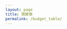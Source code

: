 ```yaml
---
layout: page
title: 預算表
permalink: /budget_table/
---
```


<script>

const base = "https://script.google.com/macros/s/AKfycby7IvcyV9HcIJC_khfr0c0GD91zGrfWdbqHWAIJONyZBsfy9eOQ9UrHyMKOWmpR7ZdtbQ/exec";


// const createBtn = document.createElement('button');
// createBtn.textContent = 'Create Data';
// createBtn.style.padding = '6px 10px';
// createBtn.style.border = '1px solid #aaa';
// createBtn.style.background = '#f1f1f1';
// createBtn.style.borderRadius = '6px';
// createBtn.style.cursor = 'pointer';
// createBtn.style.marginLeft = '10px';

// const deleteBtn = document.createElement('button');
// deleteBtn.textContent = 'Delete Data';
// deleteBtn.style.padding = '6px 10px';
// deleteBtn.style.border = '1px solid #aaa';
// deleteBtn.style.background = '#ffebee';
// deleteBtn.style.borderRadius = '6px';
// deleteBtn.style.cursor = 'pointer';
// deleteBtn.style.marginLeft = '10px';

// const buttonContainer = document.createElement('div');
// buttonContainer.style.position = 'fixed';
// buttonContainer.style.top = '20px';
// buttonContainer.style.left = '20px';
// buttonContainer.style.zIndex = '1000';
// buttonContainer.style.backgroundColor = 'rgba(255, 255, 255, 0.9)';
// buttonContainer.style.padding = '10px';
// buttonContainer.style.borderRadius = '8px';
// buttonContainer.style.boxShadow = '0 2px 10px rgba(0,0,0,0.1)';

const loadContent = async () => {
  const params = { name: "Show Tab Data", sheet: 2 };

  const url = `${base}?${new URLSearchParams(params)}`;
  const res = await fetch(url);
  const data = await res.json();
  const dataContainer = document.createElement('div');
  dataContainer.innerHTML = JSON.stringify(data);
  dataContainer.style.marginTop = '20px';
  document.getElementsByClassName('post-content')[0].appendChild(dataContainer);
};

const showSpinner = () => {
  console.log('顯示 spinner');
  const spinner = document.createElement('div');
  spinner.id = 'loading-spinner';
  spinner.style.position = 'fixed';
  spinner.style.top = '50%';
  spinner.style.left = '50%';
  spinner.style.transform = 'translate(-50%, -50%)';
  spinner.style.zIndex = '99999';
  spinner.style.background = 'rgba(255, 255, 255, 0.95)';
  spinner.style.padding = '20px';
  spinner.style.borderRadius = '8px';
  spinner.style.boxShadow = '0 4px 20px rgba(0,0,0,0.3)';
  spinner.style.border = '2px solid #3498db';
  spinner.innerHTML = `
    <div style="display: flex; align-items: center; gap: 10px;">
      <div style="width: 20px; height: 20px; border: 2px solid #f3f3f3; border-top: 2px solid #3498db; border-radius: 50%; animation: spin 1s linear infinite; transform: none;"></div>
      <span>載入中...</span>
    </div>
  `;
  
  const style = document.createElement('style');
  style.textContent = `
    @keyframes spin {
      0% { transform: rotate(0deg); }
      100% { transform: rotate(360deg); }
    }
  `;
  document.head.appendChild(style);
  document.getElementsByClassName('post-content')[0].appendChild(spinner);
  console.log('Spinner 已添加到 post-content');
};

const hideSpinner = () => {
  console.log('隱藏 spinner');
  const spinner = document.getElementById('loading-spinner');
  if (spinner) {
    console.log('找到 spinner，正在移除');
    spinner.remove();
  } else {
    console.log('找不到 spinner');
  }
};

const totalContainer = document.createElement('div');
totalContainer.className = 'total-container';
totalContainer.style.width = 'calc(100% - 2 * max(20px, 5vw))';
totalContainer.style.height = 'calc(35vh - 20px)';
totalContainer.style.minHeight = '200px';
totalContainer.style.margin = '20px auto 40px auto';
totalContainer.style.padding = '10px';
totalContainer.style.position = 'relative';
totalContainer.style.top = '0';
totalContainer.style.left = '0';
totalContainer.style.zIndex = '1000';
totalContainer.style.backgroundColor = 'transparent';
totalContainer.style.borderRadius = '0';
totalContainer.style.boxShadow = 'none';
totalContainer.style.border = 'none';
totalContainer.style.overflow = 'visible';
totalContainer.style.display = 'flex';
totalContainer.style.flexDirection = 'column';
totalContainer.style.justifyContent = 'flex-start';
totalContainer.style.alignItems = 'stretch';

// 添加手機響應式樣式
const mobileStyle = document.createElement('style');
mobileStyle.textContent = `
  @media (max-width: 768px) {
    .total-container {
      flex-direction: column !important;
      height: auto !important;
      min-height: 300px !important;
    }
    .content-container {
      flex-direction: column !important;
      width: 100% !important;
    }
    .total-content-container {
      width: 100% !important;
      margin-bottom: 20px !important;
    }
    .pie-chart-container {
      width: 100% !important;
      height: 200px !important;
      margin: 0 !important;
    }
    .budget-cards-container {
      width: calc(95% - 2 * max(10px, 3vw)) !important;
      height: calc(50vh - 100px) !important;
      top: calc(40vh + 100px) !important;
    }
    .total-amount-text {
      font-size: 20px !important;
    }
    .total-title-text {
      font-size: 16px !important;
    }
  }
`;
document.head.appendChild(mobileStyle);

const leftArrow = document.createElement('button');
leftArrow.innerHTML = '‹';
leftArrow.style.position = 'absolute';
leftArrow.style.left = '10px';
leftArrow.style.top = '50%';
leftArrow.style.transform = 'translateY(-50%)';
leftArrow.style.zIndex = '1001';
leftArrow.style.width = '30px';
leftArrow.style.height = '30px';
leftArrow.style.border = 'none';
leftArrow.style.borderRadius = '50%';
leftArrow.style.backgroundColor = 'rgba(0, 0, 0, 0.1)';
leftArrow.style.color = '#333';
leftArrow.style.fontSize = '18px';
leftArrow.style.cursor = 'pointer';
leftArrow.style.display = 'flex';
leftArrow.style.alignItems = 'center';
leftArrow.style.justifyContent = 'center';

const rightArrow = document.createElement('button');
rightArrow.innerHTML = '›';
rightArrow.style.position = 'absolute';
rightArrow.style.right = '10px';
rightArrow.style.top = '50%';
rightArrow.style.transform = 'translateY(-50%)';
rightArrow.style.zIndex = '1001';
rightArrow.style.width = '30px';
rightArrow.style.height = '30px';
rightArrow.style.border = 'none';
rightArrow.style.borderRadius = '50%';
rightArrow.style.backgroundColor = 'rgba(0, 0, 0, 0.1)';
rightArrow.style.color = '#333';
rightArrow.style.fontSize = '18px';
rightArrow.style.cursor = 'pointer';
rightArrow.style.display = 'flex';
rightArrow.style.alignItems = 'center';
rightArrow.style.justifyContent = 'center';

const budgetCardsContainer = document.createElement('div');
budgetCardsContainer.className = 'budget-cards-container';
budgetCardsContainer.id = 'budget-cards-container';
budgetCardsContainer.style.position = 'fixed';
budgetCardsContainer.style.top = 'calc(35vh + 180px)';
budgetCardsContainer.style.left = '50%';
budgetCardsContainer.style.transform = 'translateX(-50%)';
budgetCardsContainer.style.width = 'calc(70% - 2 * max(20px, 5vw))';
budgetCardsContainer.style.height = 'calc(65vh - 260px)';
budgetCardsContainer.style.backgroundColor = 'rgba(255, 255, 255, 0.95)';
budgetCardsContainer.style.borderRadius = '12px';
budgetCardsContainer.style.boxShadow = '0 8px 32px rgba(0,0,0,0.2)';
budgetCardsContainer.style.border = '1px solid rgba(255, 255, 255, 0.2)';
budgetCardsContainer.style.backdropFilter = 'blur(10px)';
budgetCardsContainer.style.overflow = 'auto';
budgetCardsContainer.style.zIndex = '999';
budgetCardsContainer.style.display = 'block';
budgetCardsContainer.style.padding = '20px 20px 40px 20px';

const budgetCardsTitle = document.createElement('h2');
budgetCardsTitle.textContent = '新增／修改預算';
budgetCardsTitle.style.textAlign = 'center';
budgetCardsTitle.style.margin = '-5px 0 20px 0';
budgetCardsTitle.style.color = '#333';
budgetCardsContainer.appendChild(budgetCardsTitle);
budgetCardsContainer.appendChild(leftArrow);
budgetCardsContainer.appendChild(rightArrow);

const columnsContainer = document.createElement('div');
columnsContainer.style.display = 'flex';
columnsContainer.style.flexDirection = 'column';
columnsContainer.style.gap = '20px';
columnsContainer.style.width = '100%';

const incomeColumn = document.createElement('div');
incomeColumn.style.display = 'flex';
incomeColumn.style.alignItems = 'center';
incomeColumn.style.gap = '15px';

const incomeTitle = document.createElement('h3');
incomeTitle.textContent = '收入：';
incomeTitle.style.margin = '0';
incomeTitle.style.color = '#2e7d32';
incomeTitle.style.fontSize = '18px';
incomeTitle.style.transform = 'translate(20px, 20px)';
incomeTitle.style.fontSize = '20px';

const incomeAmount = document.createElement('div');
incomeAmount.id = 'income-amount';
incomeAmount.textContent = '$0';
incomeAmount.style.fontSize = '24px';
incomeAmount.style.fontWeight = 'bold';
incomeAmount.style.color = '#2e7d32';
incomeAmount.style.transform = 'translate(20px, 20px)';
incomeAmount.style.fontSize = '28px';

incomeColumn.appendChild(incomeTitle);
incomeColumn.appendChild(incomeAmount);

const expenseColumn = document.createElement('div');
expenseColumn.style.display = 'flex';
expenseColumn.style.alignItems = 'center';
expenseColumn.style.gap = '15px';

const expenseTitle = document.createElement('h3');
expenseTitle.textContent = '支出：';
expenseTitle.style.margin = '0';
expenseTitle.style.color = '#d32f2f';
expenseTitle.style.fontSize = '18px';
expenseTitle.style.transform = 'translate(20px, 20px)';
expenseTitle.style.fontSize = '20px';

const expenseAmount = document.createElement('div');
expenseAmount.id = 'expense-amount';
expenseAmount.textContent = '$0';
expenseAmount.style.fontSize = '24px';
expenseAmount.style.fontWeight = 'bold';
expenseAmount.style.color = '#d32f2f';
expenseAmount.style.transform = 'translate(20px, 20px)';
expenseAmount.style.fontSize = '28px';

expenseColumn.appendChild(expenseTitle);
expenseColumn.appendChild(expenseAmount);

const totalColumn = document.createElement('div');
totalColumn.style.display = 'flex';
totalColumn.style.alignItems = 'center';
totalColumn.style.gap = '15px';

const totalTitle = document.createElement('h3');
totalTitle.textContent = '總計：';
totalTitle.style.margin = '0';
totalTitle.style.color = '#1976d2';
totalTitle.style.fontSize = '18px';
totalTitle.style.transform = 'translate(20px, 20px)';
totalTitle.style.fontSize = '20px';

const totalAmount = document.createElement('div');
totalAmount.id = 'total-amount';
totalAmount.textContent = '$0';
totalAmount.style.fontSize = '24px';
totalAmount.style.fontWeight = 'bold';
totalAmount.style.color = '#1976d2';
totalAmount.style.transform = 'translate(20px, 20px)';
totalAmount.style.fontSize = '28px';

totalColumn.appendChild(totalTitle);
totalColumn.appendChild(totalAmount);

columnsContainer.appendChild(incomeColumn);
columnsContainer.appendChild(expenseColumn);
columnsContainer.appendChild(totalColumn);

const totalContainerTitle = document.createElement('h2');
totalContainerTitle.textContent = '總計';
totalContainerTitle.style.textAlign = 'center';
totalContainerTitle.style.margin = '0 auto 10px auto';
totalContainerTitle.style.color = '#333';
totalContainerTitle.style.fontSize = '36px';
totalContainerTitle.style.fontWeight = 'normal';
totalContainerTitle.style.width = '100%';

// 圓餅圖容器
const pieChartContainer = document.createElement('div');
pieChartContainer.className = 'pie-chart-container';
pieChartContainer.id = 'pie-chart-container';
pieChartContainer.style.width = '100%';
pieChartContainer.style.height = '100%';
pieChartContainer.style.minHeight = '200px';
pieChartContainer.style.margin = '20px 0';
pieChartContainer.style.display = 'flex';
pieChartContainer.style.justifyContent = 'center';
pieChartContainer.style.alignItems = 'center';
pieChartContainer.style.backgroundColor = 'rgba(248, 249, 250, 0.8)';
pieChartContainer.style.borderRadius = '12px';
pieChartContainer.style.border = '3px solid #007bff';

// 圓餅圖佔位文字
const pieChartPlaceholder = document.createElement('div');
pieChartPlaceholder.textContent = '圓餅圖區域';
pieChartPlaceholder.style.color = '#6c757d';
pieChartPlaceholder.style.fontSize = '18px';
pieChartPlaceholder.style.fontWeight = '500';
pieChartContainer.appendChild(pieChartPlaceholder);

// 內容區域容器（包含總計內文和圓餅圖）
const contentContainer = document.createElement('div');
contentContainer.className = 'content-container';
contentContainer.style.display = 'flex';
contentContainer.style.flexDirection = 'row';
contentContainer.style.justifyContent = 'space-between';
contentContainer.style.alignItems = 'flex-start';
contentContainer.style.width = '100%';

// 總計內文容器
const totalContentContainer = document.createElement('div');
totalContentContainer.className = 'total-content-container';
totalContentContainer.style.width = '45%';
totalContentContainer.style.display = 'flex';
totalContentContainer.style.flexDirection = 'column';
totalContentContainer.style.justifyContent = 'center';
totalContentContainer.style.alignItems = 'center';
totalContentContainer.style.paddingLeft = '0px';
totalContentContainer.style.paddingTop = '0px';
totalContentContainer.appendChild(columnsContainer);

// 圓餅圖容器
pieChartContainer.style.width = '50%';
pieChartContainer.style.height = 'auto';
pieChartContainer.style.margin = '0';
pieChartContainer.style.display = 'flex';
pieChartContainer.style.justifyContent = 'center';
pieChartContainer.style.alignItems = 'center';

contentContainer.appendChild(totalContentContainer);
contentContainer.appendChild(pieChartContainer);

totalContainer.appendChild(totalContainerTitle);
totalContainer.appendChild(contentContainer);

document.addEventListener('DOMContentLoaded', async function() {
  document.getElementsByClassName('post-content')[0].appendChild(totalContainer);
  document.getElementsByClassName('post-content')[0].appendChild(budgetCardsContainer);

  showSpinner();
  
  try {
    await loadContent();
  } catch (error) {
    console.error('載入失敗:', error);
    const errorContainer = document.createElement('div');
    errorContainer.innerHTML = '載入失敗: ' + error.message;
    errorContainer.style.color = 'red';
    errorContainer.style.marginTop = '20px';
    document.getElementsByClassName('post-content')[0].appendChild(errorContainer);
  } finally {
    hideSpinner();
  }

  buttonContainer.appendChild(createBtn);
  buttonContainer.appendChild(deleteBtn);
  document.getElementsByClassName('post-content')[0].appendChild(buttonContainer);
});


// createBtn.addEventListener('click', function() {
//   const modal = document.createElement('div');
//   modal.style.position = 'fixed';
//   modal.style.top = '0';
//   modal.style.left = '0';
//   modal.style.width = '100%';
//   modal.style.height = '100%';
//   modal.style.backgroundColor = 'rgba(0, 0, 0, 0.5)';
//   modal.style.zIndex = '2000';
//   modal.style.display = 'flex';
//   modal.style.justifyContent = 'center';
//   modal.style.alignItems = 'center';

//   const formContainer = document.createElement('div');
//   formContainer.style.backgroundColor = 'white';
//   formContainer.style.padding = '30px';
//   formContainer.style.borderRadius = '10px';
//   formContainer.style.boxShadow = '0 4px 20px rgba(0,0,0,0.3)';
//   formContainer.style.width = '400px';
//   formContainer.style.maxWidth = '90vw';

//   const title = document.createElement('h2');
//   title.textContent = '新增資料';
//   title.style.marginTop = '0';
//   title.style.marginBottom = '20px';
//   title.style.textAlign = 'center';
//   title.style.color = '#333';

//   const form = document.createElement('form');
  
//   const fields = [
//     { name: 'sheet', label: 'Sheet', type: 'text', placeholder: '請輸入名稱' },
//     { name: 'range', label: 'Range', type: 'text', placeholder: '請輸入範圍' },
//     { name: 'category', label: 'Category', type: 'text', placeholder: '請輸入類別' },
//     { name: 'item', label: 'Item', type: 'text', placeholder: '請輸入項目名稱' },
//     { name: 'cost', label: 'Cost', type: 'number', placeholder: '請輸入金額' },
//     { name: 'note', label: 'Note', type: 'text', placeholder: '請輸入備註' }
//   ];

//   fields.forEach(field => {
//     const fieldContainer = document.createElement('div');
//     fieldContainer.style.marginBottom = '15px';

//     const label = document.createElement('label');
//     label.textContent = field.label + ':';
//     label.style.display = 'block';
//     label.style.marginBottom = '5px';
//     label.style.fontWeight = 'bold';
//     label.style.color = '#555';

//     const input = document.createElement('input');
//     input.type = field.type;
//     input.name = field.name;
//     input.placeholder = field.placeholder;
//     input.style.width = '100%';
//     input.style.padding = '8px';
//     input.style.border = '1px solid #ddd';
//     input.style.borderRadius = '4px';
//     input.style.fontSize = '14px';
//     input.required = true;

//     fieldContainer.appendChild(label);
//     fieldContainer.appendChild(input);
//     form.appendChild(fieldContainer);
//   });

//   const buttonGroup = document.createElement('div');
//   buttonGroup.style.display = 'flex';
//   buttonGroup.style.justifyContent = 'space-between';
//   buttonGroup.style.marginTop = '20px';

//   const submitBtn = document.createElement('button');
//   submitBtn.type = 'submit';
//   submitBtn.textContent = '提交';
//   submitBtn.style.padding = '10px 20px';
//   submitBtn.style.backgroundColor = '#4CAF50';
//   submitBtn.style.color = 'white';
//   submitBtn.style.border = 'none';
//   submitBtn.style.borderRadius = '4px';
//   submitBtn.style.cursor = 'pointer';
//   submitBtn.style.fontSize = '14px';

//   const cancelBtn = document.createElement('button');
//   cancelBtn.type = 'button';
//   cancelBtn.textContent = '取消';
//   cancelBtn.style.padding = '10px 20px';
//   cancelBtn.style.backgroundColor = '#f44336';
//   cancelBtn.style.color = 'white';
//   cancelBtn.style.border = 'none';
//   cancelBtn.style.borderRadius = '4px';
//   cancelBtn.style.cursor = 'pointer';
//   cancelBtn.style.fontSize = '14px';

//   buttonGroup.appendChild(submitBtn);
//   buttonGroup.appendChild(cancelBtn);

//   form.appendChild(buttonGroup);
//   formContainer.appendChild(title);
//   formContainer.appendChild(form);
//   modal.appendChild(formContainer);
//   document.getElementsByClassName('post-content')[0].appendChild(modal);

//     form.addEventListener('submit', async function(e) {
//       e.preventDefault();
      
//       const formData = new FormData(form);
//       const data = {};
//       for (let [key, value] of formData.entries()) {
//         data[key] = value;
//       }
      
//       const postData = {
//         name: "Add Data",
//         sheet: parseInt(data.sheet) || 2,
//         range: parseInt(data.range) || 0,
//         category: data.category || '',
//         item: data.item || '',
//         cost: parseFloat(data.cost) || 0,
//         note: data.note || ''
//       };
      
//       console.log('提交的資料:', postData);
//       console.log('POST 請求 URL:', base);
      
//       submitBtn.textContent = '提交中...';
//       submitBtn.disabled = true;
      
//       try {
//         const response = await fetch(base, {
//           method: "POST",
//           redirect: "follow",
//           keepalive: true,
//           headers: {
//             "Content-Type": "text/plain;charset=utf-8",
//           },
//           body: JSON.stringify(postData)
//         });
        
//         console.log('回應狀態:', response.status);
//         console.log('回應 headers:', response.headers);
        
//         if (response.ok) {
//           const result = await response.json();
//           console.log('伺服器回應:', result);
//           if (result.success) {
//             alert('資料提交成功！' + (result.message ? '\n' + result.message : ''));
//           } else {
//             alert('提交失敗: ' + result.message);
//           }
//         } else {
//           const errorText = await response.text();
//           console.error('錯誤回應內容:', errorText);
//           throw new Error(`HTTP error! status: ${response.status}, response: ${errorText}`);
//         }
//       } catch (error) {
//         console.error('提交失敗:', error);
//         alert('提交失敗: ' + error.message);
//       } finally {
//         submitBtn.textContent = '提交';
//         submitBtn.disabled = false;
        
//         document.getElementsByClassName('post-content')[0].removeChild(modal);
//       }
//     });

//   cancelBtn.addEventListener('click', function() {
//     document.getElementsByClassName('post-content')[0].removeChild(modal);
//   });

//   modal.addEventListener('click', function(e) {
//     if (e.target === modal) {
//       document.getElementsByClassName('post-content')[0].removeChild(modal);
//     }
//   });
// });

// deleteBtn.addEventListener('click', function() {
//   const modal = document.createElement('div');
//   modal.style.position = 'fixed';
//   modal.style.top = '0';
//   modal.style.left = '0';
//   modal.style.width = '100%';
//   modal.style.height = '100%';
//   modal.style.backgroundColor = 'rgba(0, 0, 0, 0.5)';
//   modal.style.zIndex = '2000';
//   modal.style.display = 'flex';
//   modal.style.justifyContent = 'center';
//   modal.style.alignItems = 'center';

//   const formContainer = document.createElement('div');
//   formContainer.style.backgroundColor = 'white';
//   formContainer.style.padding = '30px';
//   formContainer.style.borderRadius = '10px';
//   formContainer.style.boxShadow = '0 4px 20px rgba(0,0,0,0.3)';
//   formContainer.style.width = '400px';
//   formContainer.style.maxWidth = '90vw';

//   const title = document.createElement('h2');
//   title.textContent = '刪除資料';
//   title.style.marginTop = '0';
//   title.style.marginBottom = '20px';
//   title.style.textAlign = 'center';
//   title.style.color = '#333';

//   const form = document.createElement('form');
  
//   const fields = [
//     { name: 'sheet', label: 'Sheet', type: 'text', placeholder: '請輸入名稱' },
//     { name: 'range', label: 'Range', type: 'text', placeholder: '請輸入範圍' },
//     { name: 'category', label: 'Category', type: 'text', placeholder: '請輸入類別' },
//     { name: 'item', label: 'Item', type: 'text', placeholder: '請輸入項目名稱' },
//     { name: 'cost', label: 'Cost', type: 'number', placeholder: '請輸入金額' },
//     { name: 'note', label: 'Note', type: 'text', placeholder: '請輸入備註' }
//   ];

//   fields.forEach(field => {
//     const fieldContainer = document.createElement('div');
//     fieldContainer.style.marginBottom = '15px';

//     const label = document.createElement('label');
//     label.textContent = field.label + ':';
//     label.style.display = 'block';
//     label.style.marginBottom = '5px';
//     label.style.fontWeight = 'bold';
//     label.style.color = '#555';

//     const input = document.createElement('input');
//     input.type = field.type;
//     input.name = field.name;
//     input.placeholder = field.placeholder;
//     input.style.width = '100%';
//     input.style.padding = '8px';
//     input.style.border = '1px solid #ddd';
//     input.style.borderRadius = '4px';
//     input.style.fontSize = '14px';
//     input.required = true;

//     fieldContainer.appendChild(label);
//     fieldContainer.appendChild(input);
//     form.appendChild(fieldContainer);
//   });

//   const buttonGroup = document.createElement('div');
//   buttonGroup.style.display = 'flex';
//   buttonGroup.style.justifyContent = 'space-between';
//   buttonGroup.style.marginTop = '20px';

//   const submitBtn = document.createElement('button');
//   submitBtn.type = 'submit';
//   submitBtn.textContent = '提交';
//   submitBtn.style.padding = '10px 20px';
//   submitBtn.style.backgroundColor = '#4CAF50';
//   submitBtn.style.color = 'white';
//   submitBtn.style.border = 'none';
//   submitBtn.style.borderRadius = '4px';
//   submitBtn.style.cursor = 'pointer';
//   submitBtn.style.fontSize = '14px';

//   const cancelBtn = document.createElement('button');
//   cancelBtn.type = 'button';
//   cancelBtn.textContent = '取消';
//   cancelBtn.style.padding = '10px 20px';
//   cancelBtn.style.backgroundColor = '#f44336';
//   cancelBtn.style.color = 'white';
//   cancelBtn.style.border = 'none';
//   cancelBtn.style.borderRadius = '4px';
//   cancelBtn.style.cursor = 'pointer';
//   cancelBtn.style.fontSize = '14px';

//   buttonGroup.appendChild(submitBtn);
//   buttonGroup.appendChild(cancelBtn);

//   form.appendChild(buttonGroup);
//   formContainer.appendChild(title);
//   formContainer.appendChild(form);
//   modal.appendChild(formContainer);
//   document.getElementsByClassName('post-content')[0].appendChild(modal);

//     form.addEventListener('submit', async function(e) {
//       e.preventDefault();
      
//       const formData = new FormData(form);
//       const data = {};
//       for (let [key, value] of formData.entries()) {
//         data[key] = value;
//       }
      
//       const postData = {
//         name: "Delete Data",
//         sheet: parseInt(data.sheet) || 2,
//         range: parseInt(data.range) || 0,
//         category: data.category || '',
//         item: data.item || '',
//         cost: parseFloat(data.cost) || 0,
//         note: data.note || ''
//       };
      
//       console.log('提交的資料:', postData);
//       console.log('POST 請求 URL:', base);
      
//       submitBtn.textContent = '提交中...';
//       submitBtn.disabled = true;
      
//       try {
//         const response = await fetch(base, {
//           method: "POST",
//           redirect: "follow",
//           keepalive: true,
//           headers: {
//             "Content-Type": "text/plain;charset=utf-8",
//           },
//           body: JSON.stringify(postData)
//         });
        
//         console.log('回應狀態:', response.status);
//         console.log('回應 headers:', response.headers);
        
//         if (response.ok) {
//           const result = await response.json();
//           console.log('伺服器回應:', result);
//           if (result.success) {
//             alert('資料提交成功！' + (result.message ? '\n' + result.message : ''));
//           } else {
//             alert('提交失敗: ' + result.message);
//           }
//         } else {
//           const errorText = await response.text();
//           console.error('錯誤回應內容:', errorText);
//           throw new Error(`HTTP error! status: ${response.status}, response: ${errorText}`);
//         }
//       } catch (error) {
//         console.error('提交失敗:', error);
//         alert('提交失敗: ' + error.message);
//       } finally {
//         submitBtn.textContent = '提交';
//         submitBtn.disabled = false;
        
//         document.getElementsByClassName('post-content')[0].removeChild(modal);
//       }
//     });

//   cancelBtn.addEventListener('click', function() {
//     document.getElementsByClassName('post-content')[0].removeChild(modal);
//   });

//   modal.addEventListener('click', function(e) {
//     if (e.target === modal) {
//       document.getElementsByClassName('post-content')[0].removeChild(modal);
//     }
//   });
// });

</script>